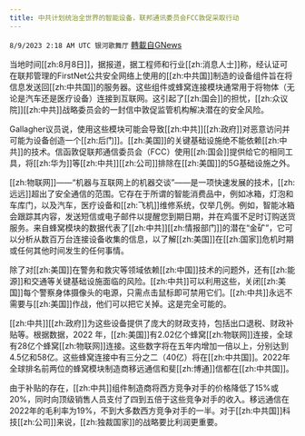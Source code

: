 ```yaml
---
title: 中共计划统治全世界的智能设备，联邦通讯委员会FCC敦促采取行动
---
```

`8/9/2023 2:18 AM UTC 银河歌舞厅` [轉載自GNews](https://gnews.org/articles/1536413)

当地时间[[zh:8月8日]]，据报道，据工程师和行业[[zh:消息人士]]称，经认证可在联邦管理的FirstNet公共安全网络上使用的[[zh:中共国]]制造的设备组件旨在将信息发送回[[zh:中共国]]的服务器。这些组件或蜂窝连接模块通常用于将物体（无论是汽车还是医疗设备）连接到互联网。这引起了[[zh:国会]]的担忧，[[zh:众议院]][[zh:中共]]战略委员会的一封信中敦促监管机构解决潜在的安全风险。

Gallagher议员说，使用这些模块可能会导致[[zh:中共]][[zh:政府]]对恶意访问并可能为设备创造一个[[zh:后门]]。[[zh:美国]]的关键基础设施绝不能依赖[[zh:中共]]的技术。信函敦促联邦通信委员会（FCC）使用[[zh:国会]]提供给它的相同工具，将[[zh:华为]]等[[zh:中共]][[zh:公司]]排除在[[zh:美国]]的5G基础设施之外。

[[zh:物联网]]——“机器与互联网上的机器交谈”——是一项快速发展的技术，[[zh:远远]]超出了安全通信的范围。它存在于所谓的智能消费品中，例如冰箱，灯泡和车库门，以及汽车，医疗设备和[[zh:飞机]]维修系统，仅举几例。例如，智能冰箱会跟踪其内容，发送短信或电子邮件以提醒您到期日期，并在鸡蛋不足时订购送货服务。来自蜂窝模块的数据代表了[[zh:中共]][[zh:情报部门]]的潜在“金矿”，它可以分析从数百万台连接设备收集的信息，以了解[[zh:美国]]在[[zh:国家]]危机时期或任何其他时间发生的任何事情。

除了对[[zh:美国]]在警务和救灾等领域依赖[[zh:中国]]技术的问题外，还有[[zh:能源]]和交通等关键基础设施面临的风险。[[zh:中共]]可以利用这些，关闭[[zh:美国]]每个警察身体摄像头的电源，只需点击鼠标即可禁用它们。[[zh:中共]]永远不需要与[[zh:美国]]作战，他们可以把它关掉。这是完全可能的。

[[zh:中共]][[zh:政府]]为这些设备提供了庞大的财政支持，包括出口退税、财政补贴等。根据数据，2022 年，[[zh:美国]]有2.02亿个蜂窝[[zh:物联网]]连接，全球有28亿个蜂窝[[zh:物联网]]连接。这些数字将在五年内增加一倍以上，分别达到4.5亿和58亿。这些蜂窝连接中有三分之二（40亿）将在[[zh:中共国]]。2022年全球排名前两位的蜂窝模块制造商移远通信和斐[[zh:博通]]信都在[[zh:中共国]]。

由于补贴的存在，[[zh:中共]]组件制造商将西方竞争对手的价格降低了15%或20%，同时向顶级销售人员支付了四到五倍于这些竞争对手的收入。移远通信在2022年的毛利率为19%，不到大多数西方竞争对手的一半。对于[[zh:中共国]]科技[[zh:公司]]来说，[[zh:独裁国家]]的战略要比利润更重要。
